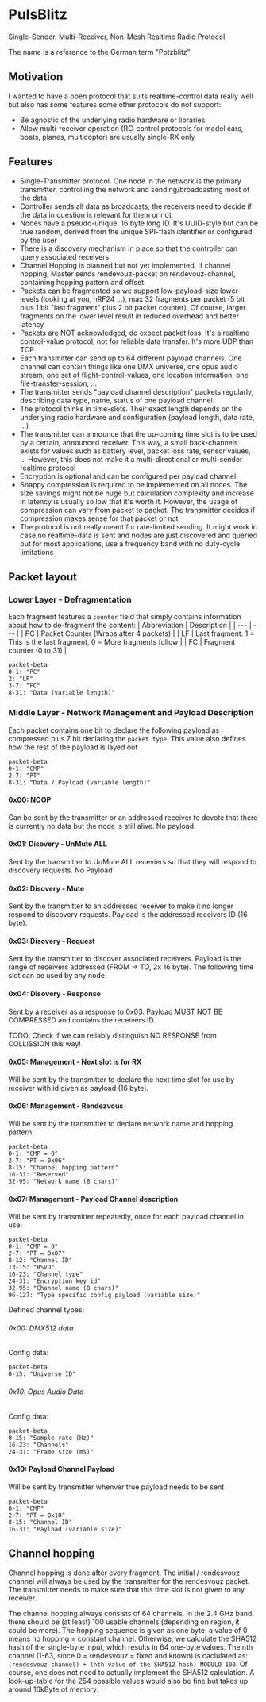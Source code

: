 # PulsBlitz
Single-Sender, Multi-Receiver, Non-Mesh Realtime Radio Protocol

The name is a reference to the German term "Potzblitz"

## Motivation
I wanted to have a open protocol that suits realtime-control data really well but also has some features some other protocols do not support:
* Be agnostic of the underlying radio hardware or libraries
* Allow multi-receiver operation (RC-control protocols for model cars, boats, planes, multicopter) are usually single-RX only

## Features
* Single-Transmitter protocol. One node in the network is the primary transmitter, controlling the network and sending/broadcasting most of the data
* Controller sends all data as broadcasts, the receivers need to decide if the data in question is relevant for them or not
* Nodes have a pseudo-unique, 16 byte long ID. It's UUID-style but can be true random, derived from the unique SPI-flash identifier or configured by the user
* There is a discovery mechanism in place so that the controller can query associated receivers
* Channel Hopping is planned but not yet implemented. If channel hopping, Master sends rendevouz-packet on rendevouz-channel, containing hopping pattern and offset
* Packets can be fragmented so we support low-payload-size lower-levels (looking at you, nRF24 ...), max 32 fragments per packet (5 bit plus 1 bit "last fragment" plus 2 bit packet counter). Of course, larger fragments on the lower level result in reduced overhead and better latency
* Packets are NOT acknowledged, do expect packet loss. It's a realtime control-value protocol, not for reliable data transfer. It's more UDP than TCP
* Each transmitter can send up to 64 different payload channels. One channel can contain things like one DMX universe, one opus audio stream, one set of flight-control-values, one location information, one file-transfer-session, ...
* The transmitter sends "payload channel description" packets regularly, describing data type, name, status of one payload channel
* The protocol thinks in time-slots. Their exact length depends on the underlying radio hardware and configuration (payload length, data rate, ...)
* The transmitter can announce that the up-coming time slot is to be used by a certain, announced receiver. This way, a small back-channels exists for values such as battery level, packet loss rate, sensor values, ... However, this does not make it a multi-directional or multi-sender realtime protocol
* Encryption is optional and can be configured per payload channel
* Snappy compression is required to be implemented on all nodes. The size savings might not be huge but calculation complexity and increase in latency is usually so low that it's worth it. However, the usage of compression can vary from packet to packet. The transmitter decides if compression makes sense for that packet or not
* The protocol is not really meant for rate-limited sending. It might work in case no realtime-data is sent and nodes are just discovered and queried but for most applications, use a frequency band with no duty-cycle limitations

## Packet layout

### Lower Layer - Defragmentation

Each fragment features a `counter` field that simply contains information about how to de-fragment the content:
| Abbreviation | Description |
| --- | --- |
| PC | Packet Counter (Wraps after 4 packets) |
| LF | Last fragment. 1 = This is the last fragment, 0 = More fragments follow |
| FC | Fragment counter (0 to 31) |
```mermaid
packet-beta
0-1: "PC"
2: "LF"
3-7: "FC"
8-31: "Data (variable length)"
```

### Middle Layer - Network Management and Payload Description

Each packet contains one bit to declare the following payload as compressed plus 7 bit declaring the `packet type`. This value also defines how the rest of the payload is layed out
```mermaid
packet-beta
0-1: "CMP"
2-7: "PT"
8-31: "Data / Payload (variable length)"
```

#### 0x00: NOOP
Can be sent by the transmitter or an addressed receiver to devote that there is currently no data but the node is still alive. No payload.

#### 0x01: Disovery - UnMute ALL
Sent by the transmitter to UnMute ALL receviers so that they will respond to discovery requests. No Payload

#### 0x02: Disovery - Mute
Sent by the transmitter to an addressed receiver to make it no longer respond to discovery requests. Payload is the addressed receivers ID (16 byte).

#### 0x03: Disovery - Request
Sent by the transmitter to discover associated receivers. Payload is the range of receivers addressed (FROM -> TO, 2x 16 byte).
The following time slot can be used by any node.

#### 0x04: Disovery - Response
Sent by a receiver as a response to 0x03. Payload MUST NOT BE COMPRESSED and contains the receivers ID.

TODO: Check if we can reliably distinguish NO RESPONSE from COLLISSION this way!

#### 0x05: Management - Next slot is for RX
Will be sent by the transmitter to declare the next time slot for use by receiver with id given as payload (16 byte).

#### 0x06: Management - Rendezvous
Will be sent by the transmitter to declare network name and hopping pattern:
```mermaid
packet-beta
0-1: "CMP = 0"
2-7: "PT = 0x06"
8-15: "Channel hopping pattern"
16-31: "Reserved"
32-95: "Network name (8 chars)"
```

#### 0x07: Management - Payload Channel description
Will be sent by transmitter repeatedly, once for each payload channel in use:
```mermaid
packet-beta
0-1: "CMP = 0"
2-7: "PT = 0x07"
8-12: "Channel ID"
13-15: "RSVD"
16-23: "Channel type"
24-31: "Encryption key id"
32-95: "Channel name (8 chars)"
96-127: "Type specific config payload (variable size)"
```

Defined channel types:

###### 0x00: DMX512 data
Config data:
```mermaid
packet-beta
0-15: "Universe ID"
```

###### 0x10: Opus Audio Data
Config data:
```mermaid
packet-beta
0-15: "Sample rate (Hz)"
16-23: "Channels"
24-31: "Frame size (ms)"
```

#### 0x10: Payload Channel Payload
Will be sent by transmitter whenver true payload needs to be sent
```mermaid
packet-beta
0-1: "CMP"
2-7: "PT = 0x10"
8-15: "Channel ID"
16-31: "Payload (variable size)"
```


## Channel hopping
Channel hopping is done after every fragment. The initial / rendesvouz channel will always be used by the transmitter for the rendesvouz packet. The transmitter needs to make sure that this time slot is not given to any receiver.

The channel hopping always consists of 64 channels. In the 2.4 GHz band, there should be (at least) 100 usable channels (depending on region, it could be more). The hopping sequence is given as one byte. a value of 0 means no hopping = constant channel. Otherwise, we calculate the SHA512 hash of the single-byte input, which results in 64 one-byte values. The nth channel (1-63, since 0 = rendesvouz = fixed and known) is caclulated as: `(rendesvouz-channel) + (nth value of the SHA512 hash) MODULO 100`. Of course, one does not need to actually implement the SHA512 calculation. A look-up-table for the 254 possible values would also be fine but takes up around 16kByte of memory.

